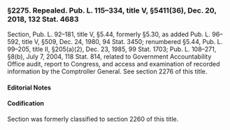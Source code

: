 ### §2275. Repealed. Pub. L. 115–334, title V, §5411(36), Dec. 20, 2018, 132 Stat. 4683 ###

Section, Pub. L. 92–181, title V, §5.44, formerly §5.30, as added Pub. L. 96–592, title V, §509, Dec. 24, 1980, 94 Stat. 3450; renumbered §5.44, Pub. L. 99–205, title II, §205(a)(2), Dec. 23, 1985, 99 Stat. 1703; Pub. L. 108–271, §8(b), July 7, 2004, 118 Stat. 814, related to Government Accountability Office audit, report to Congress, and access and examination of recorded information by the Comptroller General. See section 2276 of this title.

#### **Editorial Notes** ####

#### Codification ####

Section was formerly classified to section 2260 of this title.